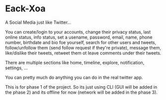 # Eack-Xoa

A Social Media just like Twitter...

You can create/login to your accounts, change their privacy status, last online status, info status, set a usename, password, email, name, phone number, birthdate and bio foe yourself, search for other users and tweets, follow/unfollow them (send follow request if they're private), message them, like/dislike their tweets, retweet them ot leave comments under their tweets.

There are multiple sections like home, timeline, explore, notification, settings, ...

You can pretty much do anything you can do in the real twitter app.

This is for phase 1 of the project. So its just using CLI (GUI will be added in the phase 2) and its offline for now (network will be added in the phase 3).
